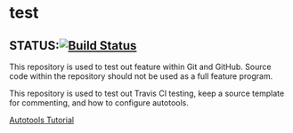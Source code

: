 # test
STATUS:[![Build Status](https://travis-ci.org/rowland007/test.svg?branch=master)](https://travis-ci.org/rowland007/test)
---
This repository is used to test out feature within Git and GitHub.
Source code within the repository should not be used as a full feature
program.

This repository is used to test out Travis CI testing, keep a source template for commenting, and how to configure autotools.


[Autotools Tutorial](https://robots.thoughtbot.com/the-magic-behind-configure-make-make-install)